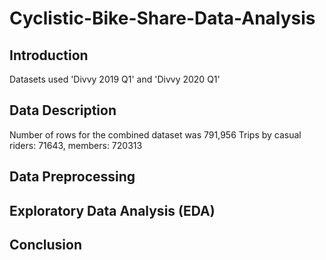 # Cyclistic-Bike-Share-Data-Analysis

## Introduction
Datasets used 'Divvy 2019 Q1' and 'Divvy 2020 Q1'

## Data Description
Number of rows for the combined dataset was 791,956
Trips by casual riders: 71643, members: 720313

## Data Preprocessing

## Exploratory Data Analysis (EDA)

## Conclusion


